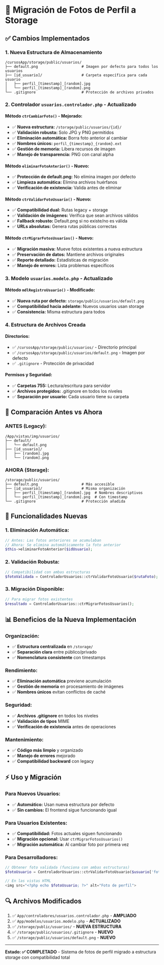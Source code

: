 # 👤 Migración de Fotos de Perfil a Storage

## ✅ Cambios Implementados

### 1. **Nueva Estructura de Almacenamiento**
```
/cursosApp/storage/public/usuarios/
├── default.png                    # Imagen por defecto para todos los usuarios
├── [id_usuario]/                  # Carpeta específica para cada usuario
│   ├── perfil_[timestamp]_[random].jpg
│   └── perfil_[timestamp]_[random].png
└── .gitignore                     # Protección de archivos privados
```

### 2. **Controlador `usuarios.controlador.php` - Actualizado**

#### **Método `ctrCambiarFoto()` - Mejorado:**
- ✅ **Nueva estructura:** `/storage/public/usuarios/{id}/`
- ✅ **Validación robusta:** Solo JPG y PNG permitidos
- ✅ **Eliminación automática:** Borra foto anterior al cambiar
- ✅ **Nombres únicos:** `perfil_{timestamp}_{random}.ext`
- ✅ **Gestión de memoria:** Libera recursos de imagen
- ✅ **Manejo de transparencia:** PNG con canal alpha

#### **Método `eliminarFotoAnterior()` - Nuevo:**
- ✅ **Protección de default.png:** No elimina imagen por defecto
- ✅ **Limpieza automática:** Elimina archivos huérfanos
- ✅ **Verificación de existencia:** Valida antes de eliminar

#### **Método `ctrValidarFotoUsuario()` - Nuevo:**
- ✅ **Compatibilidad dual:** Rutas legacy + storage
- ✅ **Validación de imágenes:** Verifica que sean archivos válidos
- ✅ **Fallback robusto:** Default.png si no existe/no es válida
- ✅ **URLs absolutas:** Genera rutas públicas correctas

#### **Método `ctrMigrarFotosUsuarios()` - Nuevo:**
- ✅ **Migración masiva:** Mueve fotos existentes a nueva estructura
- ✅ **Preservación de datos:** Mantiene archivos originales
- ✅ **Reporte detallado:** Estadísticas de migración
- ✅ **Manejo de errores:** Lista problemas específicos

### 3. **Modelo `usuarios.modelo.php` - Actualizado**

#### **Método `mdlRegistroUsuario()` - Modificado:**
- ✅ **Nueva ruta por defecto:** `storage/public/usuarios/default.png`
- ✅ **Compatibilidad hacia adelante:** Nuevos usuarios usan storage
- ✅ **Consistencia:** Misma estructura para todos

### 4. **Estructura de Archivos Creada**

#### **Directorios:**
- ✅ `/cursosApp/storage/public/usuarios/` - Directorio principal
- ✅ `/cursosApp/storage/public/usuarios/default.png` - Imagen por defecto
- ✅ `.gitignore` - Protección de privacidad

#### **Permisos y Seguridad:**
- ✅ **Carpetas 755:** Lectura/escritura para servidor
- ✅ **Archivos protegidos:** .gitignore en todos los niveles
- ✅ **Separación por usuario:** Cada usuario tiene su carpeta

## 🔧 **Comparación Antes vs Ahora**

### **ANTES (Legacy):**
```
/App/vistas/img/usuarios/
├── default/
│   └── default.png
├── [id_usuario]/
│   ├── [random].jpg
│   └── [random].png
```

### **AHORA (Storage):**
```
/storage/public/usuarios/
├── default.png                    # Más accesible
├── [id_usuario]/                  # Misma organización
│   ├── perfil_[timestamp]_[random].jpg  # Nombres descriptivos
│   └── perfil_[timestamp]_[random].png  # Con timestamp
└── .gitignore                     # Protección añadida
```

## 🚀 **Funcionalidades Nuevas**

### **1. Eliminación Automática:**
```php
// Antes: Las fotos anteriores se acumulaban
// Ahora: Se elimina automáticamente la foto anterior
$this->eliminarFotoAnterior($idUsuario);
```

### **2. Validación Robusta:**
```php
// Compatibilidad con ambas estructuras
$fotoValidada = ControladorUsuarios::ctrValidarFotoUsuario($rutaFoto);
```

### **3. Migración Disponible:**
```php
// Para migrar fotos existentes
$resultado = ControladorUsuarios::ctrMigrarFotosUsuarios();
```

## 📊 **Beneficios de la Nueva Implementación**

### **Organización:**
- ✅ **Estructura centralizada** en `/storage/`
- ✅ **Separación clara** entre público/privado
- ✅ **Nomenclatura consistente** con timestamps

### **Rendimiento:**
- ✅ **Eliminación automática** previene acumulación
- ✅ **Gestión de memoria** en procesamiento de imágenes
- ✅ **Nombres únicos** evitan conflictos de caché

### **Seguridad:**
- ✅ **Archivos .gitignore** en todos los niveles
- ✅ **Validación de tipos** MIME
- ✅ **Verificación de existencia** antes de operaciones

### **Mantenimiento:**
- ✅ **Código más limpio** y organizado
- ✅ **Manejo de errores** mejorado
- ✅ **Compatibilidad backward** con legacy

## ⚡ **Uso y Migración**

### **Para Nuevos Usuarios:**
- ✅ **Automático:** Usan nueva estructura por defecto
- ✅ **Sin cambios:** El frontend sigue funcionando igual

### **Para Usuarios Existentes:**
- ✅ **Compatibilidad:** Fotos actuales siguen funcionando
- ✅ **Migración opcional:** Usar `ctrMigrarFotosUsuarios()`
- ✅ **Migración automática:** Al cambiar foto por primera vez

### **Para Desarrolladores:**
```php
// Obtener foto validada (funciona con ambas estructuras)
$fotoUsuario = ControladorUsuarios::ctrValidarFotoUsuario($usuario['foto']);

// En las vistas HTML
<img src="<?php echo $fotoUsuario; ?>" alt="Foto de perfil">
```

## 🔍 **Archivos Modificados**

1. ✅ `App/controladores/usuarios.controlador.php` - **AMPLIADO**
2. ✅ `App/modelos/usuarios.modelo.php` - **ACTUALIZADO**
3. ✅ `/storage/public/usuarios/` - **NUEVA ESTRUCTURA**
4. ✅ `/storage/public/usuarios/.gitignore` - **NUEVO**
5. ✅ `/storage/public/usuarios/default.png` - **NUEVO**

---
**Estado: ✅ COMPLETADO** - Sistema de fotos de perfil migrado a estructura storage con compatibilidad total
